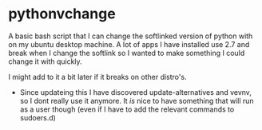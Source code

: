 # pythonvchange

A basic bash script that I can change the softlinked version of python with on my ubuntu desktop machine. A lot of apps I have installed use 2.7 and break when I change the softlink so I wanted to make something I could change it with quickly.

I might add to it a bit later if it breaks on other distro's.

* Since updateing this I have discovered update-alternatives and vevnv, so I dont really use it anymore. It *is* nice to have something that will run as a user though (even if I have to add the relevant commands to sudoers.d)